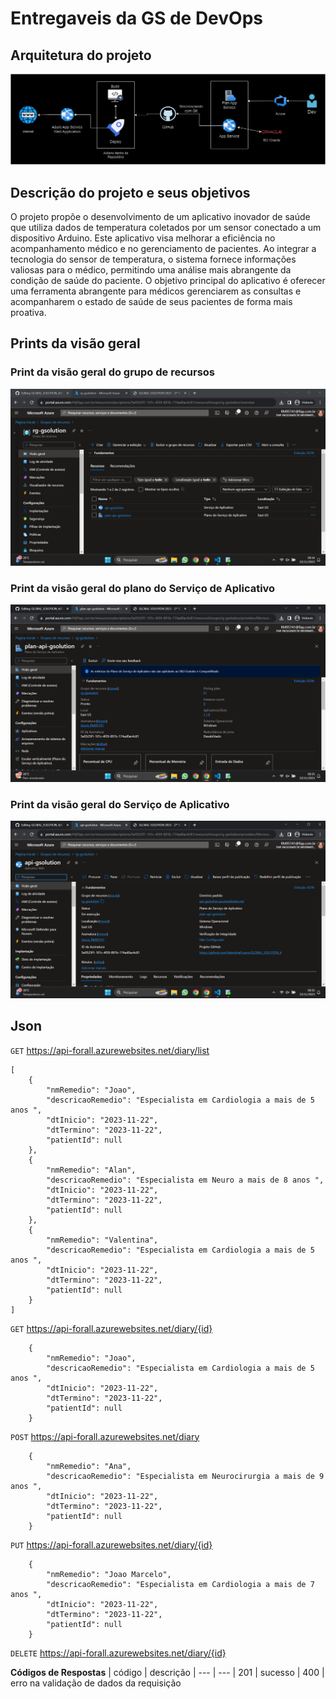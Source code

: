 # Entregaveis da GS de DevOps

## Arquitetura do projeto
<img src="./assets/Arquitetura GSolution.drawio.png" alt="Arquitetura do projeto">

## Descrição do projeto e seus objetivos

O projeto propõe o desenvolvimento de um aplicativo inovador de saúde que utiliza dados de temperatura coletados por um sensor conectado a um dispositivo Arduino. Este aplicativo visa melhorar a eficiência no acompanhamento médico e no gerenciamento de pacientes. Ao integrar a tecnologia do sensor de temperatura, o sistema fornece informações valiosas para o médico, permitindo uma análise mais abrangente da condição de saúde do paciente. O objetivo principal do aplicativo é oferecer uma ferramenta abrangente para médicos gerenciarem as consultas e acompanharem o estado de saúde de seus pacientes de forma mais proativa.

## Prints da visão geral
<h3>Print da visão geral do grupo de recursos</h3>
<img src="./assets/Resource-Group.png" alt="Print da visão geral do grupo de recursos">

<h3>Print da visão geral do plano do Serviço de Aplicativo</h3>
<img src="./assets/Plan-App-Service.png" alt="Print da visão geral do plano do Serviço de Aplicativo">

<h3>Print da visão geral do Serviço de Aplicativo</h3>
<img src="./assets/App Service.png" alt="Print da visão geral do Serviço de Aplicativo">

## Json

`GET` https://api-forall.azurewebsites.net/diary/list
```
[
	{
		"nmRemedio": "Joao",
		"descricaoRemedio": "Especialista em Cardiologia a mais de 5 anos ",
		"dtInicio": "2023-11-22",
		"dtTermino": "2023-11-22",
		"patientId": null
	},
	{
		"nmRemedio": "Alan",
		"descricaoRemedio": "Especialista em Neuro a mais de 8 anos ",
		"dtInicio": "2023-11-22",
		"dtTermino": "2023-11-22",
		"patientId": null
	},
	{
		"nmRemedio": "Valentina",
		"descricaoRemedio": "Especialista em Cardiologia a mais de 5 anos ",
		"dtInicio": "2023-11-22",
		"dtTermino": "2023-11-22",
		"patientId": null
	}
]
```

`GET` https://api-forall.azurewebsites.net/diary/{id}
```
    {
		"nmRemedio": "Joao",
		"descricaoRemedio": "Especialista em Cardiologia a mais de 5 anos ",
		"dtInicio": "2023-11-22",
		"dtTermino": "2023-11-22",
		"patientId": null
	}
```

`POST` https://api-forall.azurewebsites.net/diary
```
    {
		"nmRemedio": "Ana",
		"descricaoRemedio": "Especialista em Neurocirurgia a mais de 9 anos ",
		"dtInicio": "2023-11-22",
		"dtTermino": "2023-11-22",
		"patientId": null
	}
```

`PUT` https://api-forall.azurewebsites.net/diary/{id}
```
    {
		"nmRemedio": "Joao Marcelo",
		"descricaoRemedio": "Especialista em Cardiologia a mais de 7 anos ",
		"dtInicio": "2023-11-22",
		"dtTermino": "2023-11-22",
		"patientId": null
	}
```

`DELETE` https://api-forall.azurewebsites.net/diary/{id}

**Códigos de Respostas**
| código | descrição
| --- | ---
| 201 | sucesso
| 400 | erro na validação de dados da requisição
